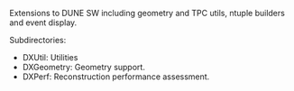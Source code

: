Extensions to DUNE SW including geometry and TPC utils, ntuple builders and event display.

Subdirectories:
* DXUtil: Utilities
* DXGeometry: Geometry support.
* DXPerf: Reconstruction performance assessment.
